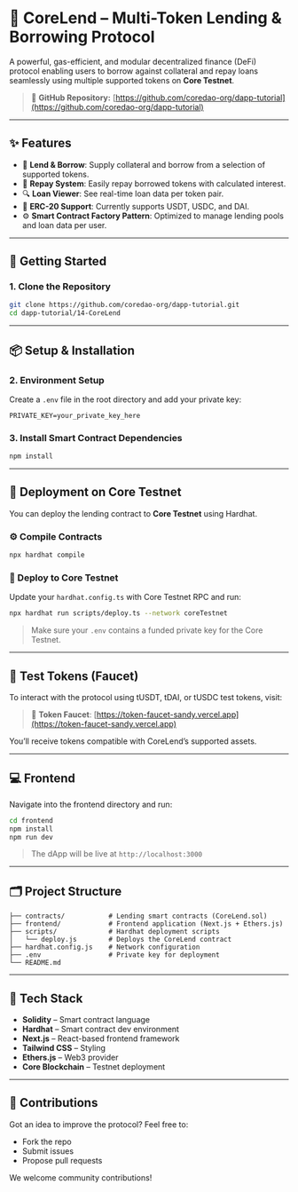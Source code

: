 # 💸 CoreLend – Multi-Token Lending & Borrowing Protocol

A powerful, gas-efficient, and modular decentralized finance (DeFi) protocol enabling users to borrow against collateral and repay loans seamlessly using multiple supported tokens on **Core Testnet**.

> 🧠 **GitHub Repository:** [https://github.com/coredao-org/dapp-tutorial](https://github.com/coredao-org/dapp-tutorial)

---

## ✨ Features

- 🏦 **Lend & Borrow**: Supply collateral and borrow from a selection of supported tokens.
- 🔄 **Repay System**: Easily repay borrowed tokens with calculated interest.
- 🔍 **Loan Viewer**: See real-time loan data per token pair.
- 🧠 **ERC-20 Support**: Currently supports USDT, USDC, and DAI.
- ⚙️ **Smart Contract Factory Pattern**: Optimized to manage lending pools and loan data per user.

---

## 🔧 Getting Started

### 1. Clone the Repository

```bash
git clone https://github.com/coredao-org/dapp-tutorial.git
cd dapp-tutorial/14-CoreLend
```

---

## 📦 Setup & Installation

### 2. Environment Setup

Create a `.env` file in the root directory and add your private key:

```env
PRIVATE_KEY=your_private_key_here
```

### 3. Install Smart Contract Dependencies

```bash
npm install
```

---

## 🚀 Deployment on Core Testnet

You can deploy the lending contract to **Core Testnet** using Hardhat.

### ⚙️ Compile Contracts

```bash
npx hardhat compile
```

### 🚀 Deploy to Core Testnet

Update your `hardhat.config.ts` with Core Testnet RPC and run:

```bash
npx hardhat run scripts/deploy.ts --network coreTestnet
```

> Make sure your `.env` contains a funded private key for the Core Testnet.

---

## 🧪 Test Tokens (Faucet)

To interact with the protocol using tUSDT, tDAI, or tUSDC test tokens, visit:

> 🧴 **Token Faucet**: [https://token-faucet-sandy.vercel.app](https://token-faucet-sandy.vercel.app)

You’ll receive tokens compatible with CoreLend’s supported assets.

---

## 💻 Frontend

Navigate into the frontend directory and run:

```bash
cd frontend
npm install
npm run dev
```

> The dApp will be live at `http://localhost:3000`

---

## 🗂️ Project Structure

```
├── contracts/           # Lending smart contracts (CoreLend.sol)
├── frontend/            # Frontend application (Next.js + Ethers.js)
├── scripts/             # Hardhat deployment scripts
│   └── deploy.js        # Deploys the CoreLend contract
├── hardhat.config.js    # Network configuration
├── .env                 # Private key for deployment
└── README.md
```

---

## 🧠 Tech Stack

- **Solidity** – Smart contract language
- **Hardhat** – Smart contract dev environment
- **Next.js** – React-based frontend framework
- **Tailwind CSS** – Styling
- **Ethers.js** – Web3 provider
- **Core Blockchain** – Testnet deployment

---

## 🤝 Contributions

Got an idea to improve the protocol? Feel free to:

- Fork the repo
- Submit issues
- Propose pull requests

We welcome community contributions!
